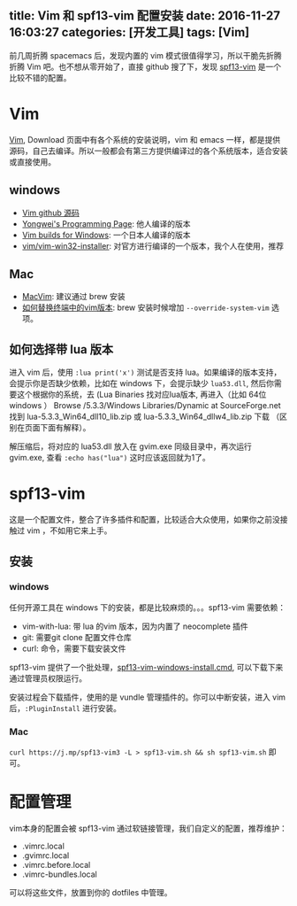 title: Vim 和 spf13-vim 配置安装
date: 2016-11-27 16:03:27
categories: [开发工具]
tags: [Vim]
---


前几周折腾 spacemacs 后，发现内置的 vim 模式很值得学习，所以干脆先折腾折腾 Vim 吧。也不想从零开始了，直接 github 搜了下，发现 [spf13-vim](https://github.com/spf13/spf13-vim) 是一个比较不错的配置。
<!--more-->


# Vim
[Vim](http://www.vim.org), Download 页面中有各个系统的安装说明，vim 和 emacs 一样，都是提供源码，自己去编译。所以一般都会有第三方提供编译过的各个系统版本，适合安装或直接使用。

## windows
- [Vim github 源码](https://github.com/vim/vim/releases)
- [Yongwei's Programming Page](http://wyw.dcweb.cn/index.htm#download): 他人编译的版本
- [Vim builds for Windows](https://tuxproject.de/projects/vim/): 一个日本人编译的版本
- [vim/vim-win32-installer](https://github.com/vim/vim-win32-installer/releases): 对官方进行编译的一个版本，我个人在使用，推荐


## Mac
- [MacVim](https://github.com/macvim-dev/macvim): 建议通过 brew 安装
- [如何替换终端中的vim版本](http://stackoverflow.com/questions/21961872/update-osx-vim-using-macvim): brew 安装时候增加 `--override-system-vim` 选项。

## 如何选择带 lua 版本
进入 vim 后，使用 `:lua print('x')` 测试是否支持 lua。如果编译的版本支持，会提示你是否缺少依赖，比如在 windows 下，会提示缺少 `lua53.dll`, 然后你需要这个根据你的系统，去 (Lua Binaries 找对应lua版本, 再进入（比如 64位 windows ） Browse /5.3.3/Windows Libraries/Dynamic at SourceForge.net 找到 lua-5.3.3_Win64_dll10_lib.zip 或 lua-5.3.3_Win64_dllw4_lib.zip 下载 （区别在页面下面有解释）。

解压缩后，将对应的 lua53.dll 放入在 gvim.exe 同级目录中，再次运行 gvim.exe, 查看 `:echo has("lua")` 这时应该返回就为1了。


# spf13-vim
这是一个配置文件，整合了许多插件和配置，比较适合大众使用，如果你之前没接触过 vim ，不如用它来上手。

## 安装
### windows
任何开源工具在 windows 下的安装，都是比较麻烦的。。。spf13-vim 需要依赖：
- vim-with-lua: 带 lua 的vim 版本，因为内置了 neocomplete 插件
- git: 需要git clone 配置文件仓库
- curl: 命令，需要下载安装文件

spf13-vim 提供了一个批处理，[spf13-vim-windows-install.cmd](https://github.com/spf13/spf13-vim/blob/3.0/spf13-vim-windows-install.cmd), 可以下载下来通过管理员权限运行。

安装过程会下载插件，使用的是 vundle 管理插件的。你可以中断安装，进入 vim 后，`:PluginInstall` 进行安装。

### Mac
`curl https://j.mp/spf13-vim3 -L > spf13-vim.sh && sh spf13-vim.sh` 即可。

# 配置管理
vim本身的配置会被 spf13-vim 通过软链接管理，我们自定义的配置，推荐维护：

- .vimrc.local
- .gvimrc.local
- .vimrc.before.local
- .vimrc-bundles.local

可以将这些文件，放置到你的 dotfiles 中管理。
